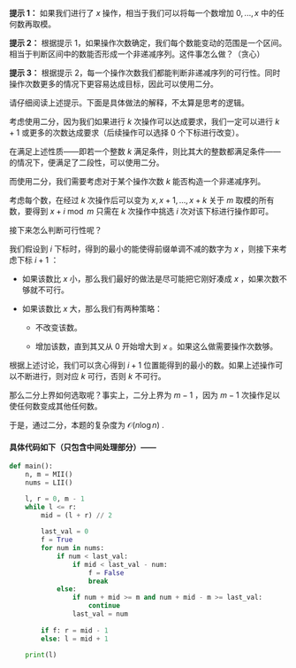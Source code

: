 **提示 1：** 如果我们进行了 $x$ 操作，相当于我们可以将每一个数增加 $0,...,x$ 中的任何数再取模。

**提示 2：** 根据提示 1，如果操作次数确定，我们每个数能变动的范围是一个区间。相当于判断区间中的数能否形成一个非递减序列。这件事怎么做？（贪心）

**提示 3：** 根据提示 2，每一个操作次数我们都能判断非递减序列的可行性。同时操作次数更多的情况下更容易达成目标，因此可以使用二分。

请仔细阅读上述提示。下面是具体做法的解释，不太算是思考的逻辑。

考虑使用二分，因为我们如果进行 $k$ 次操作可以达成要求，我们一定可以进行 $k+1$ 或更多的次数达成要求（后续操作可以选择 $0$ 个下标进行改变）。

在满足上述性质——即若一个整数 $k$ 满足条件，则比其大的整数都满足条件——的情况下，便满足了二段性，可以使用二分。

而使用二分，我们需要考虑对于某个操作次数 $k$ 能否构造一个非递减序列。

考虑每个数，在经过 $k$ 次操作后可以变为 $x,x+1,\dots,x+k$ 关于 $m$ 取模的所有数，要得到 $x+i\bmod m$ 只需在 $k$ 次操作中挑选 $i$ 次对该下标进行操作即可。

接下来怎么判断可行性呢？

我们假设到 $i$ 下标时，得到的最小的能使得前缀单调不减的数字为 $x$ ，则接下来考虑下标 $i+1$ ：

- 如果该数比 $x$ 小，那么我们最好的做法是尽可能把它刚好凑成 $x$ ，如果次数不够就不可行。

- 如果该数比 $x$ 大，那么我们有两种策略：

    - 不改变该数。

    - 增加该数，直到其又从 $0$ 开始增大到 $x$ 。如果这么做需要操作次数够。

根据上述讨论，我们可以贪心得到 $i+1$ 位置能得到的最小的数。如果上述操作可以不断进行，则对应 $k$ 可行，否则 $k$ 不可行。

那么二分上界如何选取呢？事实上，二分上界为 $m-1$ ，因为 $m-1$ 次操作足以使任何数变成其他任何数。

于是，通过二分，本题的复杂度为 $\mathcal{O}(n\log n)$ .

#### 具体代码如下（只包含中间处理部分）——

```Python []
def main():
    n, m = MII()
    nums = LII()

    l, r = 0, m - 1
    while l <= r:
        mid = (l + r) // 2
        
        last_val = 0
        f = True
        for num in nums:
            if num < last_val:
                if mid < last_val - num:
                    f = False
                    break
            else:
                if num + mid >= m and num + mid - m >= last_val:
                    continue
                last_val = num
        
        if f: r = mid - 1
        else: l = mid + 1

    print(l)
```